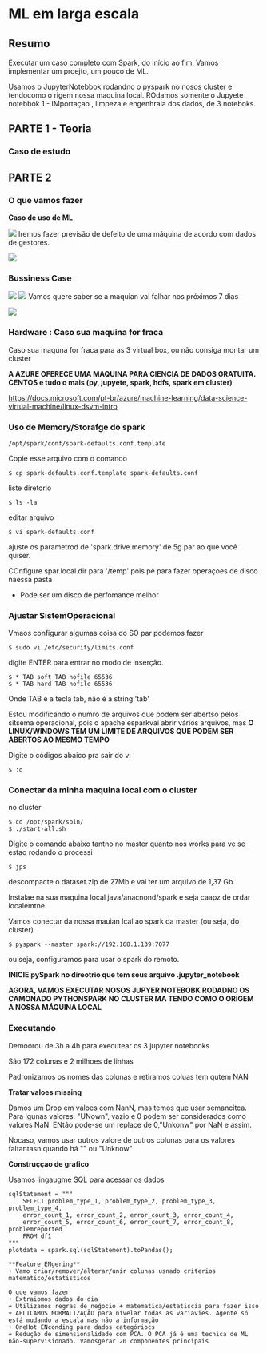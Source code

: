 # ML em larga escala

## Resumo

Executar um caso completo com Spark, do início ao fim. Vamos implementar um proejto, um pouco de ML.

Usamos o JupyterNotebbok rodandno o pyspark no nosos cluster e tendocomo o rigem nossa maquina local. ROdamos somente o Jupyete notebbok 1 - IMportaçao , limpeza e engenhraia dos dados, de 3 noteboks.

## PARTE 1 - Teoria

### Caso de estudo

## PARTE 2

### O que vamos fazer

**Caso de uso de ML**

![](/home/rhavel/Documentos/STUDY-PROJECTS/data-engineering-study/ds-academy/formacao-data-enginner/course-04-ml-in-cluster/imgs/img-c4-04-01.png)
Iremos fazer previsão de defeito de uma máquina de acordo com dados de gestores.

![](/home/rhavel/Documentos/STUDY-PROJECTS/data-engineering-study/ds-academy/formacao-data-enginner/course-04-ml-in-cluster/imgs/img-c4-04-02.png)
### Bussiness Case

![](/home/rhavel/Documentos/STUDY-PROJECTS/data-engineering-study/ds-academy/formacao-data-enginner/course-04-ml-in-cluster/imgs/img-c4-04-03.png)
![](/home/rhavel/Documentos/STUDY-PROJECTS/data-engineering-study/ds-academy/formacao-data-enginner/course-04-ml-in-cluster/imgs/img-c4-04-04.png)
Vamos quere saber se a maquian vai falhar nos próximos 7 dias

![](/home/rhavel/Documentos/STUDY-PROJECTS/data-engineering-study/ds-academy/formacao-data-enginner/course-04-ml-in-cluster/imgs/img-c4-04-05.png)
### Hardware : Caso sua maquina for fraca

Caso sua maquna for fraca para as 3 virtual box, ou não consiga montar um cluster

**A AZURE OFERECE UMA MAQUINA PARA CIENCIA DE DADOS GRATUITA. CENTOS  e tudo o mais (py, jupyete, spark, hdfs, spark em cluster)**

https://docs.microsoft.com/pt-br/azure/machine-learning/data-science-virtual-machine/linux-dsvm-intro

### Uso de Memory/Storafge do spark

````
/opt/spark/conf/spark-defaults.conf.template
````

Copie esse arquivo com o comando

````
$ cp spark-defaults.conf.template spark-defaults.conf
````

liste diretorio

````
$ ls -la
````

editar arquivo
````
$ vi spark-defaults.conf
````

ajuste os parametrod de 'spark.drive.memory' de 5g par ao que você quiser.

COnfigure spar.local.dir para '/temp' pois pé para fazer operaçoes de disco naessa pasta
+ Pode ser um disco de perfomance melhor

### Ajustar SistemOperacional

Vmaos configurar algumas coisa do SO par podemos fazer 

````
$ sudo vi /etc/security/limits.conf
````

digite ENTER para entrar no modo de inserção.

````
$ * TAB soft TAB nofile 65536
$ * TAB hard TAB nofile 65536
````

Onde TAB é a tecla tab, não é a string 'tab'

Estou modificando o numro de arquivos que podem ser abertso pelos sitsema operacional, pois o apache esparkvai abrir vários arquivos, mas **O LINUX/WINDOWS TEM UM LIMITE DE ARQUIVOS QUE PODEM SER ABERTOS AO MESMO TEMPO**

Digite o códigos abaico pra sair do vi
````
$ :q
````

### Conectar da minha maquina local com o cluster

no cluster


````
$ cd /opt/spark/sbin/
$ ./start-all.sh
````

Digite o comando abaixo tantno no master quanto nos works para ve se estao rodando o processi


````
$ jps
````

descompacte o dataset.zip de 27Mb e vai ter um arquivo de 1,37 Gb.

Instalae na sua maquina local java/anacnond/spark e seja caapz de ordar localemtne.

Vamos conectar da nossa mauian lcal ao spark da master (ou seja, do cluster)


````
$ pyspark --master spark://192.168.1.139:7077
````

ou seja, configuramos para usar o spark do remoto.

**INICIE pySpark no direotrio que tem seus arquivo .jupyter_notebook**

**AGORA, VAMOS EXECUTAR NOSOS JUPYER NOTEBOBK RODADNO OS CAMONADO PYTHONSPARK NO CLUSTER MA TENDO COMO O ORIGEM A NOSSA MÁQUINA LOCAL**



### Executando

Demoorou de 3h a 4h para executear os 3 jupyter notebooks

São 172 colunas e 2 milhoes de linhas

Padronizamos os nomes das colunas e retiramos coluas tem qutem NAN

**Tratar valoes missing**

Damos um Drop em valoes com NanN, mas temos que usar semancitca. Para lgunas valores: "UNown", vazio e 0 podem ser considerados como valores NaN. ENtâo pode-se um replace de 0,"Unkonw" por NaN e assim.

Nocaso, vamos usar outros valore de outros colunas para os valores faltantasn quando há "" ou "Unknow"

**Construççao de grafico**

Usamos lingaugme SQL para acessar os dados

````
sqlStatement = """
    SELECT problem_type_1, problem_type_2, problem_type_3, problem_type_4,
    error_count_1, error_count_2, error_count_3, error_count_4, 
    error_count_5, error_count_6, error_count_7, error_count_8, problemreported
    FROM df1
"""
plotdata = spark.sql(sqlStatement).toPandas();

**Feature ENgering**
+ Vamo criar/remover/alterar/unir colunas usnado criterios matematico/estatisticos

O que vamos fazer
+ Extraiomos dados do dia
+ Utilizamos regras de neǵocio + matematica/estatiscia para fazer isso
+ APLICAMOS NORMALIZAÇÃO para nívelar todas as variavies. Agente só está mudando a escala mas não a informação
+ OneHot ENconding para dados categóriocs
+ Reduçâo de simensionalidade com PCA. O PCA já é uma tecnica de ML não-supervisionado. Vamosgerar 20 componentes principais 


